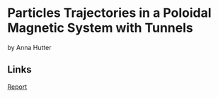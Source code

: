 # Particles Trajectories in a Poloidal Magnetic System with Tunnels
by Anna Hutter

## Links
[Report](https://github.com/anekslen/semesterproject/blob/main/Particles_Trajectories_in_a_Poloidal_Magnetic_System_with_Tunnels.pdf)
